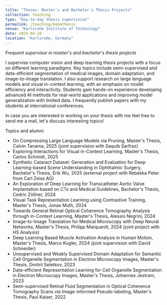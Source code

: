 ```yaml
---
title: "Theses: Master's and Bachelor's Thesis Projects"
collection: teaching
type: "Day-to-day thesis supervision"
permalink: /teaching/mabathesis
venue: "Karlsruhe Institute of Technology"
date: 2025-04-28
location: "Karlsruhe, Germany"
---
```


*Frequent supervisor in master's and bachelor's thesis projects*

I supervise computer vision and deep learning thesis projects with a focus on different learning paradigms. Key topics include semi-supervised and data-efficient segmentation of medical images, domain adaptation, and image-to-image translation. I also support research on large language models and visual in-context learning, with an emphasis on model efficiency and interactivity. Students gain hands-on experience developing advanced AI methods for real-world applications and improving model generalization with limited data. I frequently publish papers with my students at international conferences.

In case you are interested in working on your thesis with me feel free to send me a mail, let's discuss interesting topics!


Topics and alumni:
* On Compressing Large Language Models via Pruning, Master's Thesis, Calvin Tanama, 2025 (joint supervision with Saquib Sarfraz)
* Exploring Interactions for Visual in-Context Learning, Master's Thesis, Carlos Schmidt, 2025
* Synthetic Cataract Dataset: Generation and Evaluation for Deep Learning-based Scene Understanding in Ophthalmic Surgery, Bachelor's Thesis, Erik Wu, 2025 (external project with Rebekka Peter from Carl Zeiss AG)
* An Exploration of Deep Learning for Transcatheter Aortic Valve Implantation based on CTs and Medical Guidelines, Bachelor's Thesis, Cedric Zöllner, 2024
* Visual Task Representation Learning using Contrastive Training, Master's Thesis, Jonas Muth, 2024
* Towards General Retinal Optical Coherence Tomography Analysis through in-Context Learning, Master's Thesis, Alessio Negrini, 2024
* Image-to-Image Translation for Medical Microscopy with Deep Neural Networks, Master's Thesis, Philipp Marquardt, 2024 (joint project with HS Analysis)
* Deep Learning Based Muscle Activation Analysis in Human Motion, Master's Thesis, Marco Kugler, 2024 (joint supervision with David Schneider)
* Unsupervised and Weakly Supervised Domain Adaptation for Semantic Cell Organelle Segmentation in Electron Microscopy Images, Master's Thesis, Dmitrii Seletkov, 2023
* Data-efficient Representation Learning for Cell Organelle Segmentation in Electron Microscopy Images, Master's Thesis, Johannes Jestram, 2023
* Semi-supervised Retinal Fluid Segmentation in Optical Coherence Tomography Scans via Image-informed Pseudo-labeling, Master's Thesis, Paul Kaiser, 2022